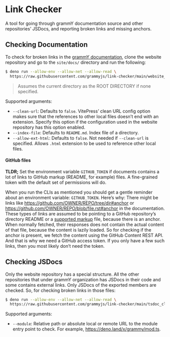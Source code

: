 # Link Checker

A tool for going through grammY documentation source and other repositories’ JSDocs, and reporting broken links and missing
anchors.

## Checking Documentation

To check for broken links in the [grammY documentation](https://github.com/grammyjs/website), clone the website repository and go
to the `site/docs/` directory and run the following:

```sh
$ deno run --allow-env --allow-net --allow-read \
  https://raw.githubusercontent.com/grammyjs/link-checker/main/website_cli.ts [ROOT DIRECTORY]
```

> Assumes the current directory as the ROOT DIRECTORY if none specified.

Supported arguments:

- `--clean-url`: Defaults to `false`. VitePress’ clean URL config option makes sure that the references to other local files
  doesn’t end with an extension. Specify this option if the configuration used in the website repository has this option enabled.
- `--index-file`: Defaults to `README.md`. Index file of a directory.
- `--allow-ext-html`: Defaults to `false`. Not needed if `--clean-url` is specified. Allows `.html` extension to be used to
  reference other local files.

#### GitHub files

**TLDR;** Set the environment variable `GITHUB_TOKEN` if documents contains a lot of links to GitHub markup (README, for example)
files. A fine-grained token with the default set of permissions will do.

When you run the CLIs as mentioned you should get a gentle reminder about an environment variable: `GITHUB_TOKEN`. Here’s why:
There might be links like https://github.com/OWNER/REPO/tree/dir#anchor or https://github.com/OWNER/REPO/blob/file.rst#anchor in
the documentation. These types of links are assumed to be pointing to a GitHub repository’s directory README or a
[supported markup](https://github.com/github/markup/blob/master/README.md#markups) file, because there is an anchor. When normally
fetched, their responses does not contain the actual content of that file, because the content is lazily loaded. So for checking
if the anchor is present, we fetch the content using the GitHub Content REST API. And that is why we need a GitHub access token.
If you only have a few such links, then you most likely don’t need the token.

## Checking JSDocs

Only the website repository has a special structure. All the other repositories that under grammY organization has JSDocs in their
code and some contains external links. Only JSDocs of the exported members are checked. So, for checking broken links in those
files:

```sh
$ deno run --allow-env --allow-net --allow-read \
  https://raw.githubusercontent.com/grammyjs/link-checker/main/tsdoc_cli.ts --module <MODULE>
```

Supported arguments:

- `--module`: Relative path or absolute local or remote URL to the module entry point to check. For example,
  https://deno.land/x/grammy/mod.ts.
